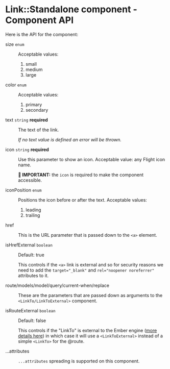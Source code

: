 # Link::Standalone component - Component API

Here is the API for the component:

<dl class="dummy-component-props" aria-labelledby="component-api-link-standalone"><dt>size <code>enum</code></dt><dd><p>Acceptable values:</p><ol><li>small</li><li class="default">medium</li><li>large</li></ol></dd><dt>color <code>enum</code></dt><dd><p>Acceptable values:</p><ol><li class="default">primary</li><li>secondary</li></ol></dd><dt>text <code>string</code> <strong class="required">required</strong></dt><dd><p>The text of the link.</p><p><em>If no text value is defined an error will be thrown.</em></p></dd><dt>icon <code>string</code> <strong class="required">required</strong></dt><dd><p>Use this parameter to show an icon. Acceptable value: any Flight icon name.</p><p><strong>🚨 IMPORTANT:</strong> the <code class="dummy-code">icon</code> is required to make the component accessible.</p></dd><dt>iconPosition <code>enum</code></dt><dd><p>Positions the icon before or after the text. Acceptable values:</p><ol><li class="default">leading</li><li>trailing</li></ol></dd><dt>href</dt><dd><p>This is the URL parameter that is passed down to the <code>&lt;a&gt;</code> element.</p></dd><dt>isHrefExternal <code>boolean</code></dt><dd><p>Default: <span class="default">true</span></p><p>This controls if the <code>&lt;a&gt;</code> link is external and so for security reasons we need to add the <code>target="_blank"</code> and <code>rel="noopener noreferrer"</code> attributes to it.</p></dd><dt>route/models/model/query/current-when/replace</dt><dd><p>These are the parameters that are passed down as arguments to the <code>&lt;LinkTo/LinkToExternal&gt;</code> component.</p></dd><dt>isRouteExternal <code>boolean</code></dt><dd><p>Default: <span class="default">false</span></p><p>This controls if the "LinkTo" is external to the Ember engine (<a href="https://ember-engines.com/docs/link-to-external" target="_blank" rel="noopener noreferrer">more details here</a>) in which case it will use a <code>&lt;LinkToExternal&gt;</code> instead of a simple <code>&lt;LinkTo&gt;</code> for the @route.</p></dd><dt>...attributes</dt><dd><p><code class="dummy-code">...attributes</code> spreading is supported on this component.</p></dd></dl>